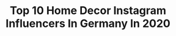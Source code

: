 ---
title: Top 10 Home Decor Instagram Influencers In Germany In 2020
description: >-
  Find top home decor Instagram influencers in Germany in 2020. Most popular hashtags: #prettylittleiiinspo #carmushka #fashionblogger #americanstyle.
platform: Instagram
profiles:
  - username: "szikagohome"
    fullname: >-
      🌿🇩🇪Margarita🌿🇵🇱Malgorzata🌿
    location: "Germany"
    followers: 4826
    engagement: 3157
    commentsToLikes: 0.076161
    avatar: "https://scontent-ssn1-1.cdninstagram.com/v/t51.2885-19/s320x320/71591527_2143762982596876_4533110424970723328_n.jpg?_nc_ht=scontent-ssn1-1.cdninstagram.com&_nc_ohc=6nkgl6TucUkAX9gtj_b&oh=ee5ea906fc028618ea1d86899ef4832d&oe=5EA3BB12"
    verified: false
    hashtags: "#cottagegardenflowers, #blomster, #gartendekoration, #osterdeko"
  - username: "sabrinafelizitas"
    fullname: >-
      Sabrina | Lifestyle & Interior
    location: "Germany"
    followers: 45541
    engagement: 670
    commentsToLikes: 0.026979
    avatar: "https://scontent-lhr8-1.cdninstagram.com/v/t51.2885-19/s320x320/74429406_1700239826773795_8285339183564718080_n.jpg?_nc_ht=scontent-lhr8-1.cdninstagram.com&_nc_ohc=HLE9rC3uOOsAX_SIUvZ&oh=293e1d1d9135c6d6732cb827633bc713&oe=5EBB7F58"
    verified: false
    hashtags: "#bibliophile, #mywestwingstyle, #visualsoflife, #windowview"
  - username: "landhaus_no9"
    fullname: >-
      Bine Fehn
    location: "Germany"
    followers: 4657
    engagement: 998
    commentsToLikes: 0.049021
    avatar: "https://scontent-lhr3-1.cdninstagram.com/vp/02c923ff79dafe81500219b34514f423/5E34FBBD/t51.2885-19/s320x320/50223157_314005549234666_8807326711034150912_n.jpg?_nc_ht=scontent-lhr3-1.cdninstagram.com"
    verified: false
    hashtags: "#farmhousestyle, #livingroom, #neubau, #flowers"
  - username: "lissiloveslife"
    fullname: >-
      INSPO •  FASHION • LIFESTYLE
    location: "Germany"
    followers: 6520
    engagement: 1300
    commentsToLikes: 0.209081
    avatar: "https://scontent-ams4-1.cdninstagram.com/v/t51.2885-19/s320x320/93245318_529909107900410_7048696293773803520_n.jpg?_nc_ht=scontent-ams4-1.cdninstagram.com&_nc_ohc=LGNMSwh14WgAX8o4z4f&oh=488cc916643ab163ae6fde90ce108889&oe=5EBD696A"
    verified: false
    hashtags: "#springlook2020, #sunsetlover, #anajohnson, #yvonnedilauro"
  - username: "pagingerlove"
    fullname: >-
      𝘍𝘢𝘴𝘩𝘪𝘰𝘯 | 𝘉𝘦𝘢𝘶𝘵𝘺 | 𝘓𝘪𝘧𝘦𝘴𝘵𝘺𝘭𝘦
    location: "Germany"
    followers: 8267
    engagement: 1347
    commentsToLikes: 0.560124
    avatar: "https://scontent-lga3-1.cdninstagram.com/v/t51.2885-19/s320x320/90441172_714294689109056_7294563118267498496_n.jpg?_nc_ht=scontent-lga3-1.cdninstagram.com&_nc_ohc=VOdB2kgihO8AX_tWeE6&oh=653368bfb06c6b1f314e68632dcb72c4&oe=5EBA7B37"
    verified: false
    hashtags: "#flower, #germanbloggergirls, #shoelover, #riekerschuhe"
  - username: "annuschka19"
    fullname: >-
      ANNA 🤎
    location: "Germany"
    followers: 3040
    engagement: 2806
    commentsToLikes: 0.106540
    avatar: "https://scontent-sin6-1.cdninstagram.com/v/t51.2885-19/s320x320/91651384_2570050193250972_5790952358506659840_n.jpg?_nc_ht=scontent-sin6-1.cdninstagram.com&_nc_ohc=vXIyy5cN0ssAX8_7XBe&oh=e4ef10cdfab6e288bd115369439017b4&oe=5EB6B880"
    verified: false
    hashtags: "#blondesandcookies, #bloggerherz, #outfitlove, #berlin"
  - username: "lyna_go"
    fullname: >-
      Alina Go
    location: "Germany"
    followers: 5242
    engagement: 1333
    commentsToLikes: 0.139118
    avatar: "https://scontent-lht6-1.cdninstagram.com/v/t51.2885-19/s320x320/81099622_2463222650586406_4144763695429320704_n.jpg?_nc_ht=scontent-lht6-1.cdninstagram.com&_nc_ohc=RwEbYcfsqyoAX-9od_Y&oh=259ffcd5d47a48312814046fd68e1dd9&oe=5EB9ABE3"
    verified: false
    hashtags: "#armchairdesign, #travelhappymoments, #travelholic, #explorewithme"
  - username: "endlesstravellovee"
    fullname: >-
      Aileen
    location: "Germany"
    followers: 14669
    engagement: 1041
    commentsToLikes: 0.153097
    avatar: "https://scontent-lhr8-1.cdninstagram.com/v/t51.2885-19/s150x150/24253828_216180588923688_7774165473213546496_n.jpg?_nc_ht=scontent-lhr8-1.cdninstagram.com&_nc_ohc=fKqxhhkIOpAAX_Hol-S&oh=c65b89b61e80936f2eee7830738207c9&oe=5EB86C64"
    verified: false
    hashtags: "#soufeel, #gartenarbeit, #kinderwagen, #medimax"
  - username: "hejiamlaura"
    fullname: >-
      FAMILY.LIFESTYLE.POSITIVITY
    location: "Germany"
    followers: 8281
    engagement: 1161
    commentsToLikes: 0.202882
    avatar: "https://scontent-atl3-1.cdninstagram.com/v/t51.2885-19/s320x320/75572960_408670493146054_4745721012748812288_n.jpg?_nc_ht=scontent-atl3-1.cdninstagram.com&_nc_ohc=C_rmmBS4va8AX-ixK0t&oh=d40c63c45797b289af932982d1adb712&oe=5EB888FF"
    verified: false
    hashtags: "#geschwisterliebe, #seychellenwirkommen, #adventskalender, #vacationmood"
  - username: "mrs.juulia"
    fullname: >-
      BEAUTY I LIFESTYLE I INSPO
    location: "Germany"
    followers: 43112
    engagement: 572
    commentsToLikes: 0.070032
    avatar: "https://scontent-ams4-1.cdninstagram.com/v/t51.2885-19/s320x320/74666974_2595992420446567_6830423603364757504_n.jpg?_nc_ht=scontent-ams4-1.cdninstagram.com&_nc_ohc=674dIfD_5L0AX9V0ITW&oh=717de614acdd3ba26230f1918468be69&oe=5EBB4B76"
    verified: false
    hashtags: "#home, #summervibes, #homeoffice, #springflowersmakemehappy"
---